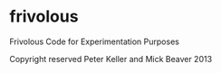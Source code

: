 frivolous
=========

Frivolous Code for Experimentation Purposes


Copyright reserved Peter Keller and Mick Beaver 2013
